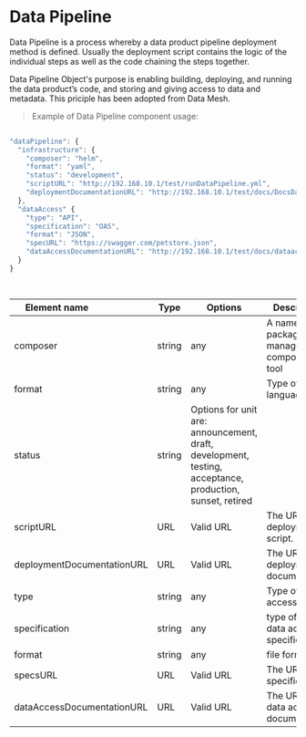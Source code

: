 # Data Pipeline


Data Pipeline is a process whereby a data product pipeline deployment method is defined. Usually the deployment script contains the logic of the individual steps as well as the code chaining the steps together.

Data Pipeline Object's purpose is enabling building, deploying, and running the data product’s code, and storing and giving access to data and metadata. This priciple has been adopted from Data Mesh.

> Example of Data Pipeline component usage:

```javascript
  
"dataPipeline": {
  "infrastructure": {
    "composer": "helm",
    "format": "yaml",
    "status": "development",
    "scriptURL": "http://192.168.10.1/test/runDataPipeline.yml",
    "deploymentDocumentationURL": "http://192.168.10.1/test/docs/DocsDataPipeline.html"
  }, 
  "dataAccess" {
    "type": "API",
    "specification": "OAS",
    "format": "JSON",
    "specURL": "https://swagger.com/petstore.json",
    "dataAccessDocumentationURL": "http://192.168.10.1/test/docs/dataaccessguide.html"
  }
}

  
```
| <div style="width:150px">Element name</div>   | Type  | Options  | Description  |
|---|---|---|---|
| composer | string | any | A name of the package manager, composer or tool |
| format | string  | any |  Type of script language|
| status | string  | Options for unit are: announcement, draft, development, testing, acceptance, production, sunset, retired |
| scriptURL | URL | Valid URL  | 	The URL of the deployment script. |
| deploymentDocumentationURL | URL | Valid URL  | 	The URL of the deployment documentation |
| type | string | any  | 	Type of data access |
| specification | string | any  | 	type of the data access specification |
| format | string | any  | 	file format |
| specsURL | URL | Valid URL  | 	The URL of the specification |
| dataAccessDocumentationURL | URL | Valid URL  | 	The URL of the data access documentation |

